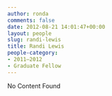```yaml
---
author: ronda
comments: false
date: 2012-08-21 14:01:47+00:00
layout: people
slug: randi-lewis
title: Randi Lewis
people-category:
- 2011–2012
- Graduate Fellow
---
```


No Content Found
